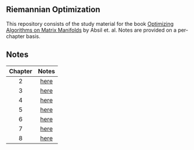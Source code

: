 ## Riemannian Optimization

This repository consists of the study material for the book [Optimizing Algorithms on Matrix Manifolds](http://www.eeci-institute.eu/GSC2011/Photos-EECI/EECI-GSC-2011-M5/book_AMS.pdf) by Absil et. al. Notes are provided on a per-chapter basis.  

## Notes

|Chapter|Notes|
|:-----:|:---:|
|2|[here](notes/Chapter-2.pdf)|
|3|[here](notes/Chapter-3.pdf)|
|4|[here](notes/Chapter-4.pdf)|
|5|[here](notes/Chapter-5.pdf)|
|6|[here](notes/Chapter-6.pdf)|
|7|[here](notes/Chapter-7.pdf)|
|8|[here](notes/Chapter-8.pdf)|
